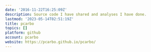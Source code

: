 ```yaml
---
date: '2016-11-22T16:25:09Z'
description: Source code I have shared and analyses I have done.
lastmod: '2023-05-14T02:51:19Z'
title: pcarbo
topics: []
platform: github
account: pcarbo
website: https://pcarbo.github.io/pcarbo/
---
```


